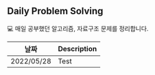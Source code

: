 ## Daily Problem Solving

💻 매일 공부했던 알고리즘, 자료구조 문제를 정리합니다.

| 날짜 | Description |
| --- | --- |
| 2022/05/28 | Test |
